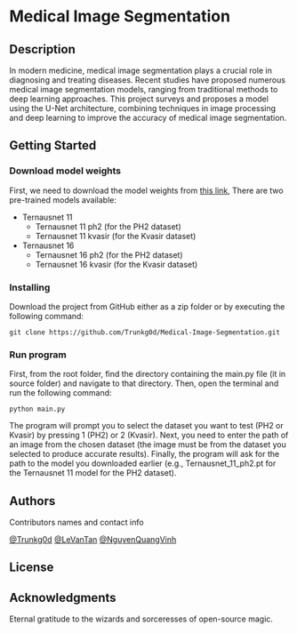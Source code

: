 # Medical Image Segmentation

## Description
In modern medicine, medical image segmentation plays a crucial role in diagnosing and treating diseases. Recent studies have proposed numerous medical image segmentation models, ranging from traditional methods to deep learning approaches. This project surveys and proposes a model using the U-Net architecture, combining techniques in image processing and deep learning to improve the accuracy of medical image segmentation.

## Getting Started

### Download model weights
First, we need to download the model weights from [this link](https://studenthcmusedu-my.sharepoint.com/:f:/g/personal/21120157_student_hcmus_edu_vn/EvvTe_Uf1cZKrpeATLmUCokBlswlVG7qFNuAyubDQNOsZw?e=PC5tL8), There are two pre-trained models available:

- Ternausnet 11
    - Ternausnet 11 ph2 (for the PH2 dataset)
    - Ternausnet 11 kvasir (for the Kvasir dataset)
- Ternausnet 16
    - Ternausnet 16 ph2 (for the PH2 dataset)
    - Ternausnet 16 kvasir (for the Kvasir dataset)

### Installing
Download the project from GitHub either as a zip folder or by executing the following command:
```
git clone https://github.com/Trunkg0d/Medical-Image-Segmentation.git
```

### Run program
First, from the root folder, find the directory containing the main.py file (it in source folder) and navigate to that directory. Then, open the terminal and run the following command:
```
python main.py
```
The program will prompt you to select the dataset you want to test (PH2 or Kvasir) by pressing 1 (PH2) or 2 (Kvasir). Next, you need to enter the path of an image from the chosen dataset (the image must be from the dataset you selected to produce accurate results). Finally, the program will ask for the path to the model you downloaded earlier (e.g., Ternausnet_11_ph2.pt for the Ternausnet 11 model for the PH2 dataset).
## Authors

Contributors names and contact info

[@Trunkg0d](https://www.facebook.com/htak2003)
[@LeVanTan]()
[@NguyenQuangVinh]()

## License

## Acknowledgments
Eternal gratitude to the wizards and sorceresses of open-source magic.
